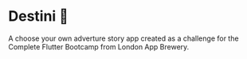 # Destini 🤔

A choose your own adverture story app created as a challenge for the Complete Flutter Bootcamp from London App Brewery.